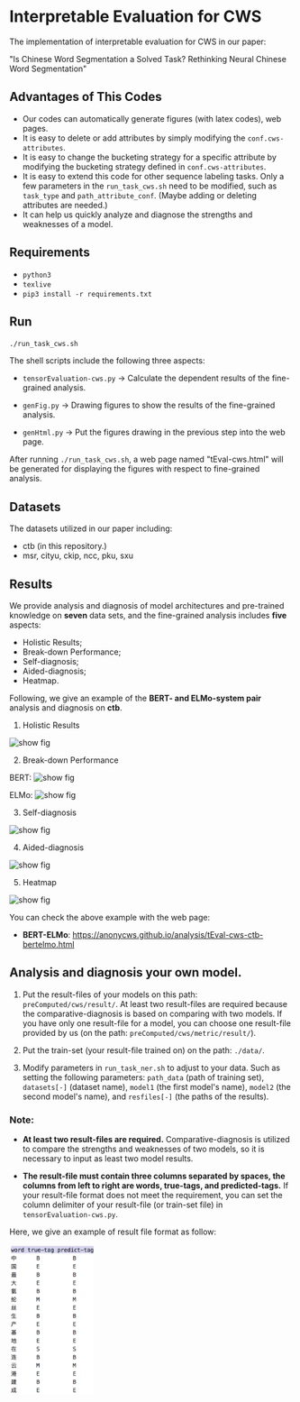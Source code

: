 # Interpretable Evaluation for CWS
The implementation of interpretable evaluation for CWS in our paper:

"Is Chinese Word Segmentation a Solved Task? Rethinking Neural Chinese Word Segmentation"

## Advantages of This Codes
* Our codes can automatically generate figures (with latex codes), web pages.
* It is easy to delete or add attributes by simply modifying the `conf.cws-attributes`.
* It is easy to change the bucketing strategy for a specific attribute by modifying the bucketing strategy defined in  `conf.cws-attributes`.
* It is easy to extend this code for other sequence labeling tasks. Only a few parameters in the `run_task_cws.sh` need to be modified, such as `task_type` and  `path_attribute_conf`. (Maybe adding or deleting attributes are needed.)
* It can help us quickly analyze and diagnose the strengths and weaknesses of a model.


## Requirements

-  `python3`
-  `texlive`
- `pip3 install -r requirements.txt`

 
## Run

`./run_task_cws.sh`

The shell scripts include the following three aspects:

- `tensorEvaluation-cws.py` -> Calculate the dependent results of the fine-grained analysis.

- `genFig.py` -> Drawing figures to show the results of the fine-grained analysis.

- `genHtml.py` -> Put the figures drawing in the previous step into the web page.

After running `./run_task_cws.sh`, a web page named "tEval-cws.html" will be generated for displaying the figures with respect to fine-grained analysis. 


## Datasets

The datasets utilized in our paper including:

- ctb (in this repository.)
- msr, cityu, ckip, ncc, pku, sxu 


## Results
We provide analysis and diagnosis of model architectures and pre-trained knowledge on **seven** data sets, and the fine-grained analysis includes **five** aspects: 
- Holistic Results; 
- Break-down Performance; 
- Self-diagnosis; 
- Aided-diagnosis; 
- Heatmap. 

Following, we give an example of the **BERT- and ELMo-system pair** analysis and diagnosis on **ctb**.

1) Holistic Results

![show fig](https://github.com/anonycws/interpretablecws.github.io/raw/master/img/1holistic-result.png)

2) Break-down Performance

BERT: ![show fig](https://github.com/anonycws/interpretablecws.github.io/raw/master/img/2breakdown-bert.png)

ELMo: ![show fig](https://github.com/anonycws/interpretablecws.github.io/raw/master/img/2breakdown-elmo.png)


3) Self-diagnosis

![show fig](https://github.com/anonycws/interpretablecws.github.io/raw/master/img/3selfdiag-bertelmo.png)

4) Aided-diagnosis

![show fig](https://github.com/anonycws/interpretablecws.github.io/raw/master/img/4compdiag-bertelmo.png)

5) Heatmap

![show fig](https://github.com/anonycws/interpretablecws.github.io/raw/master/img/5heatmap.png)

You can check the above example with the web page:
- **BERT-ELMo**: https://anonycws.github.io/analysis/tEval-cws-ctb-bertelmo.html

## Analysis and diagnosis your own model.

1) Put the result-files of your models on this path: `preComputed/cws/result/`. 
At least two result-files are required because the comparative-diagnosis is based on comparing with two models. 
If you have only one result-file for a model, you can choose one result-file provided by us (on the path: `preComputed/cws/metric/result/`).

2) Put the train-set (your result-file trained on) on the path: `./data/`. 
<!-- You need to set the column delimiter of your train-set and result-file in the `main()` function of `tensorEvaluation-ner.py`. -->

3) Modify parameters in `run_task_ner.sh` to adjust to your data. Such as setting the following parameters:   `path_data` (path of training set), `datasets[-]` (dataset name), `model1` (the first model's name), `model2` (the second model's name), and `resfiles[-]` (the paths of the results).

### Note: 
- **At least two result-files are required.**  Comparative-diagnosis is utilized to compare the strengths and weaknesses of two models, so it is necessary to input as least two model results. 

- **The result-file must contain three columns separated by spaces, the columns from left to right are words, true-tags, and predicted-tags.** If your result-file format does not meet the requirement, you can set the column delimiter of your result-file (or train-set file) in `tensorEvaluation-cws.py`.

Here, we give an example of result file format as follow:

<!-- ![show fig](https://github.com/anonycws/anonycws.github.io/raw/master/img/data-format.png) -->
<img src="https://github.com/anonycws/anonycws.github.io/raw/master/img/data-format.png" width="150">
